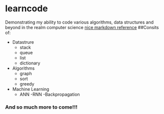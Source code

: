 # learncode
Demonstrating my ability to code various algorithms, data structures and beyond in the realm computer science
[nice markdown reference](https://github.com/adam-p/markdown-here/wiki/Markdown-Cheatsheet)
##Consits of:
- Datastrure
  - stack
  - queue
  - list
  - dictionary
- Algorithms
  - graph
  - sort 
  - greedy
- Machine Learning
  - ANN
    -RNN
    -Backpropagation

### And so much more to come!!!
